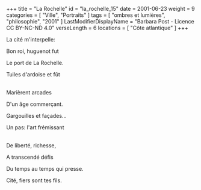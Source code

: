 +++
title = "La Rochelle"
id = "la_rochelle_15"
date = 2001-06-23
weight = 9
categories = [ "Ville", "Portraits" ]
tags = [ "ombres et lumières", "philosophie", "2001" ]
LastModifierDisplayName = "Barbara Post - Licence CC BY-NC-ND 4.0"
verseLength = 6
locations = [ "Côte atlantique" ]
+++

La cité m'interpelle:

Bon roi, huguenot fut

Le port de La Rochelle.

Tuiles d'ardoise et fût

 \
Marièrent arcades

D'un âge commerçant.

Gargouilles et façades...

Un pas: l'art frémissant

 \
De liberté, richesse,

A transcendé défis

Du temps au temps qui presse.

Cité, fiers sont tes fils.
